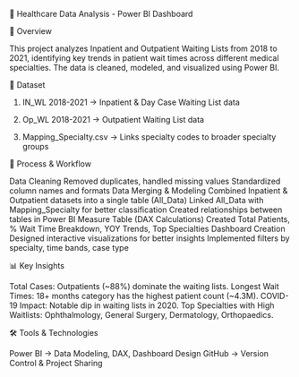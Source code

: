 🏥 Healthcare Data Analysis - Power BI Dashboard

📌 Overview

This project analyzes Inpatient and Outpatient Waiting Lists from 2018 to 2021, identifying key trends in patient wait times across different medical specialties. The data is cleaned, modeled, and visualized using Power BI.

📂 Dataset

1. IN_WL 2018-2021 → Inpatient & Day Case Waiting List data

2. Op_WL 2018-2021 → Outpatient Waiting List data

3. Mapping_Specialty.csv → Links specialty codes to broader specialty groups

🔧 Process & Workflow

Data Cleaning
Removed duplicates, handled missing values
Standardized column names and formats
Data Merging & Modeling
Combined Inpatient & Outpatient datasets into a single table (All_Data)
Linked All_Data with Mapping_Specialty for better classification
Created relationships between tables in Power BI
Measure Table (DAX Calculations)
Created Total Patients, % Wait Time Breakdown, YOY Trends, Top Specialties
Dashboard Creation
Designed interactive visualizations for better insights
Implemented filters by specialty, time bands, case type

📊 Key Insights

Total Cases: Outpatients (~88%) dominate the waiting lists.
Longest Wait Times: 18+ months category has the highest patient count (~4.3M).
COVID-19 Impact: Notable dip in waiting lists in 2020.
Top Specialties with High Waitlists: Ophthalmology, General Surgery, Dermatology, Orthopaedics.

🛠️ Tools & Technologies

Power BI → Data Modeling, DAX, Dashboard Design
GitHub → Version Control & Project Sharing
